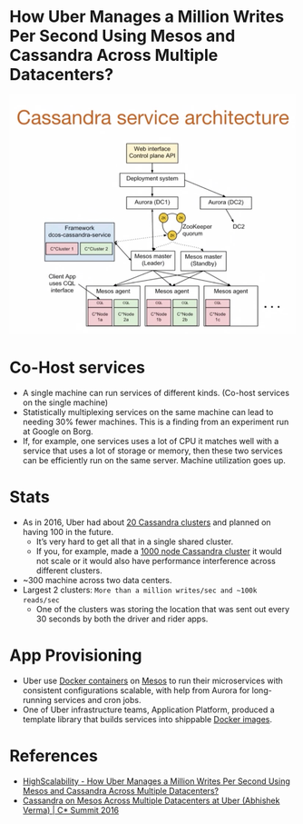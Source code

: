 
# How Uber Manages a Million Writes Per Second Using Mesos and Cassandra Across Multiple Datacenters?

![img.png](assets/uber-casandra-mesos.png)

# Co-Host services
- A single machine can run services of different kinds. (Co-host services on the single machine)
- Statistically multiplexing services on the same machine can lead to needing 30% fewer machines. This is a finding from an experiment run at Google on Borg.
- If, for example, one services uses a lot of CPU it matches well with a service that uses a lot of storage or memory, then these two services can be efficiently run on the same server. Machine utilization goes up.

# Stats
- As in 2016, Uber had about [20 Cassandra clusters](../../1_HLDDesignComponents/3_DatabaseComponents/NoSQL-Databases/ApacheCasandra.md) and planned on having 100 in the future.
  - It’s very hard to get all that in a single shared cluster. 
  - If you, for example, made a [1000 node Cassandra cluster](../../1_HLDDesignComponents/3_DatabaseComponents/NoSQL-Databases/ApacheCasandra.md) it would not scale or it would also have performance interference across different clusters.
- ~300 machine across two data centers.
- Largest 2 clusters: `More than a million writes/sec and ~100k reads/sec` 
  - One of the clusters was storing the location that was sent out every 30 seconds by both the driver and rider apps.

# App Provisioning
- Uber use [Docker containers](../../1_HLDDesignComponents/6a_ContainerOrchestrationServices/Docker/Readme.md) on [Mesos](../../1_HLDDesignComponents/6a_ContainerOrchestrationServices/ApacheMarathon&Mesos.md) to run their microservices with consistent configurations scalable, with help from Aurora for long-running services and cron jobs.
- One of Uber infrastructure teams, Application Platform, produced a template library that builds services into shippable [Docker images](../../1_HLDDesignComponents/6a_ContainerOrchestrationServices/Docker/Readme.md).

# References
- [HighScalability - How Uber Manages a Million Writes Per Second Using Mesos and Cassandra Across Multiple Datacenters?](http://highscalability.com/blog/2016/9/28/how-uber-manages-a-million-writes-per-second-using-mesos-and.html)
- [Cassandra on Mesos Across Multiple Datacenters at Uber (Abhishek Verma) | C* Summit 2016](https://www.youtube.com/watch?v=4Ap-1VT2ChU)